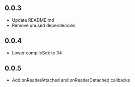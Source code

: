## 0.0.3

-   Update README.md
-   Remove unused dependencies

## 0.0.4

-   Lower compileSdk to 34

## 0.0.5

-   Add onReaderAttached and onReaderDetached callbacks
